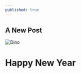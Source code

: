 ```yaml
---
published: true
---
```

## A New Post


![Dino]({{site.baseurl}}/_posts/Picture1.png)

# Happy New Year
